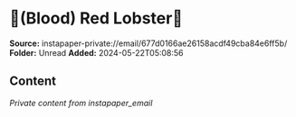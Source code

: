 # 🦞(Blood) Red Lobster🦞

**Source:** instapaper-private://email/677d0166ae26158acdf49cba84e6ff5b/
**Folder:** Unread
**Added:** 2024-05-22T05:08:56




## Content
*Private content from instapaper_email*
